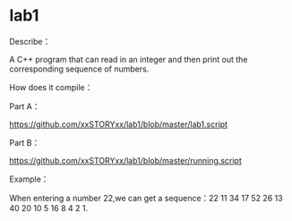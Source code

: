 # lab1




Describe：

A C++ program that can read in an integer and then print out the corresponding sequence of
numbers. 




How does it compile：

Part A：

https://github.com/xxSTORYxx/lab1/blob/master/lab1.script

Part B：

https://github.com/xxSTORYxx/lab1/blob/master/running.script




Example：

When entering a number 22,we can get a sequence：22 11 34 17 52 26 13 40 20 10 5 16 8 4 2 1.
